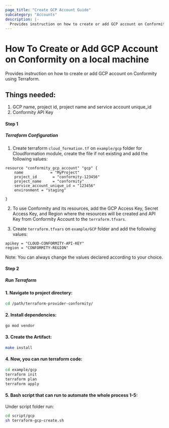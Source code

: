 ```yaml
---
page_title: "Create GCP Account Guide"
subcategory: "Accounts"
description: |-
  Provides instruction on how to create or add GCP account on Conformity using Terraform.
---
```


# How To Create or Add GCP Account on Conformity on a local machine
Provides instruction on how to create or add GCP account on Conformity using Terraform.

## Things needed:
1. GCP name, project id, project name and service account unique_id
2. Conformity API Key

#### Step 1

##### Terraform Configuration

1. Create terraform `cloud_formation.tf` on `example/gcp` folder for Cloudformation module, create the file if not existing and add the following values:
```hcl
resource "conformity_gcp_account" "gcp" {
    name            = "MyProject"
    project_id       = "conformity-123456"
    project_name     = "conformity"
    service_account_unique_id = "123456"
    environment = "staging"

}
```
2. To use Conformity and its resources, add the GCP Access Key, Secret Access Key, and Region where the resources will be created and API Key from Conformity Account to the `terraform.tfvars`. 

3. Create `terraform.tfvars` on `example/GCP` folder and add the following values:

```hcl
apikey = "CLOUD-CONFORMITY-API-KEY"
region = "CONFORMITY-REGION"
```
Note: You can always change the values declared according to your choice.

#### Step 2

##### Run Terraform

#### 1. Navigate to project directory:
```sh
cd /path/terraform-provider-conformity/
```
#### 2. Install dependencies:
```sh
go mod vendor
```
#### 3. Create the Artifact:
```sh
make install
```
#### 4. Now, you can run terraform code:
```sh
cd example/gcp
terraform init
terraform plan
terraform apply
```
#### 5. Bash script that can run to automate the whole process 1-5:

Under script folder run:
```sh
cd script/gcp
sh terraform-gcp-create.sh
```
